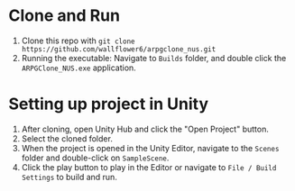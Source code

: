 <h1>Clone and Run</h1>
<ol>
  <li>Clone this repo with <code>git clone https://github.com/wallflower6/arpgclone_nus.git</code></li>
  <li>Running the executable: Navigate to <code>Builds</code> folder, and double click the <code>ARPGClone_NUS.exe</code> application.</li>
</ol>

<h1>Setting up project in Unity</h1>
<ol>
  <li>After cloning, open Unity Hub and click the "Open Project" button.</code></li>
  <li>Select the cloned folder.</li>
  <li>When the project is opened in the Unity Editor, navigate to the <code>Scenes</code> folder and double-click on <code>SampleScene</code>.</li>
  <li>Click the play button to play in the Editor or navigate to <code>File / Build Settings</code> to build and run.</li>
</ol>
